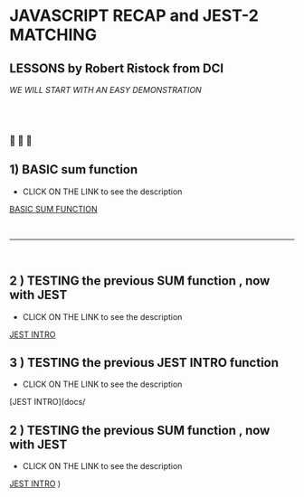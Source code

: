# JAVASCRIPT RECAP and JEST-2 MATCHING

## LESSONS by Robert Ristock from DCI

_WE WILL START WITH AN EASY DEMONSTRATION_

<br>
<br>

### 🌻 🌻 🌻

## 1) BASIC sum function

- CLICK ON THE LINK to see the description

[BASIC SUM FUNCTION](docs/BASIC-SUM-FUNCTION.md)

<br>
<hr>
<br>

## 2 ) TESTING the previous SUM function , now with JEST

- CLICK ON THE LINK to see the description

[JEST INTRO](docs/JEST-intro.md)

## 3 ) TESTING the previous JEST INTRO function

- CLICK ON THE LINK to see the description

[JEST INTRO](docs/

## 2 ) TESTING the previous SUM function , now with JEST

- CLICK ON THE LINK to see the description

[JEST INTRO](docs/JEST-2_MATCHING.md)
)
